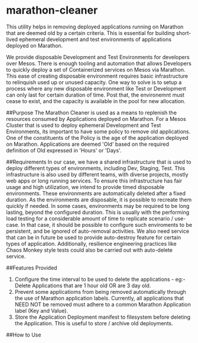 # marathon-cleaner
This utility helps in removing deployed applications running on Marathon that are deemed old by a certain criteria. This is essential for building short-lived ephemeral development and test environments of applications deployed on Marathon. 

We provide disposable Development and Test Environments for developers over Mesos. There is enough tooling and automation that allows Developers to quickly deploy a set of Containerized services on Mesos via Marathon. This ease of creating disposable environment requires basic infrastructure to relinquish used up or unused capacity. One way to solve is to setup a process where any new disposable environment like Test or Development can only last for certain duration of time. Post that, the environemnt must cease to exist, and the capacity is available in the pool for new allocation.

##Purpose
The Marathon Cleaner is used as a means to replenish the resources consumed by Applications deployed on Marathon. For a Mesos Cluster that is used to deploy ephemeral Development and Test Environments, its important to have some policy to remove old applications. One of the constituents of the Policy is the age of the application deployed on Marathon. Applications are deemed 'Old' based on the required definition of Old expressed in 'Hours' or 'Days'. 

##Requirements
In our case, we have a shared infrastructure that is used to deploy different types of environments, including Dev, Staging, Test. This infrastructure is also used by different teams, with diverse projects, mostly web apps or long running services. To ensure this infrastructure has fair usage and high utilization, we intend to provide timed disposable environments. These environments are automatically deleted after a fixed duration. As the environments are disposable, it is possible to recreate them quickly if needed. In some cases, environments may be required to be long lasting, beyond the configured duration. This is usually with the performing load testing for a considerable amount of time to replicate scenario / use-case. In that case, it should be possible to configure such enviroments to be persistent, and be ignored of auto-removal activities. 
We also need service that can be in future be used to provide auto-destroy feature for certain types of application. Additionally, resilience engineering practices like Chaos Monkey style tests could also be carried out with auto-delete service.

##Features Provided
1. Configure the time interval to be used to delete the applications - eg:- Delete Applications that are 1 hour old OR are 3 day old.
2. Prevent some applicatioms from being removed automatically through the use of Marathon application labels. Currently, all applications that NEED NOT be removed must adhere to a common Marathon Application label (Key and Value). 
3. Store the Application Deployment manifest to filesystem before deleting the Application. This is useful to store / archive old deployments. 


##How to Use
